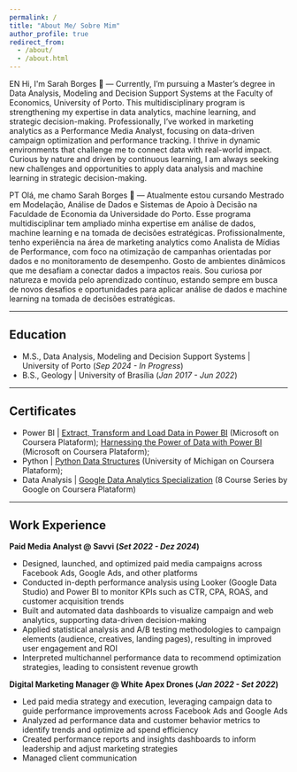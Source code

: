 ```yaml
---
permalink: /
title: "About Me/ Sobre Mim"
author_profile: true
redirect_from: 
  - /about/
  - /about.html
---
```


EN
Hi, I'm Sarah Borges 👋 — Currently, I’m pursuing a Master’s degree in Data Analysis, Modeling and Decision Support Systems at the Faculty of Economics, University of Porto. This multidisciplinary program is strengthening my expertise in data analytics, machine learning, and strategic decision-making. Professionally, I’ve worked in marketing analytics as a Performance Media Analyst, focusing on data-driven campaign optimization and performance tracking. I thrive in dynamic environments that challenge me to connect data with real-world impact. Curious by nature and driven by continuous learning, I am always seeking new challenges and opportunities to apply data analysis and machine learning in strategic decision-making.

PT
Olá, me chamo Sarah Borges 👋 — Atualmente estou cursando Mestrado em Modelação, Análise de Dados e Sistemas de Apoio à Decisão na Faculdade de Economia da Universidade do Porto. Esse programa multidisciplinar tem ampliado minha expertise em análise de dados, machine learning e na tomada de decisões estratégicas. Profissionalmente, tenho experiência na área de marketing analytics como Analista de Mídias de Performance, com foco na otimização de campanhas orientadas por dados e no monitoramento de desempenho. Gosto de ambientes dinâmicos que me desafiam a conectar dados a impactos reais. Sou curiosa por natureza e movida pelo aprendizado contínuo, estando sempre em busca de novos desafios e oportunidades para aplicar análise de dados e machine learning na tomada de decisões estratégicas.

---

## Education						       		
- M.S., Data Analysis, Modeling and Decision Support Systems | University of Porto (_Sep 2024 - In Progress_)	 			        		
- B.S., Geology	| University of Brasília (_Jan 2017 - Jun 2022_)

---

## Certificates				       		
- Power BI | <a href="https://coursera.org/share/cc34c3b14416701a48343f7e402a2637" target="_blank">Extract, Transform and Load Data in Power BI</a> (Microsoft on Coursera Plataform); <a href="https://coursera.org/share/0438e54299b19fe20af7a1a2a5d73c08" target="_blank">Harnessing the Power of Data with Power BI</a> (Microsoft on Coursera Plataform);
- Python | <a href="https://coursera.org/share/cdf9f3d2cd861c9e1589e42139871a72" target="_blank">Python Data Structures</a> (University of Michigan on Coursera Plataform);
- Data Analysis | <a href="https://www.coursera.org/account/accomplishments/specialization/LRX6T4ZB9Y35" target="_blank">Google Data Analytics Specialization</a> (8 Course Series by Google on Coursera Plataform)
  
---

## Work Experience
**Paid Media Analyst  @ Savvi (_Set 2022 - Dez 2024_)**
- Designed, launched, and optimized paid media campaigns across Facebook Ads, Google Ads, and other platforms
- Conducted in-depth performance analysis using Looker (Google Data Studio) and Power BI to monitor KPIs such as CTR, CPA, ROAS, and customer acquisition trends
- Built and automated data dashboards to visualize campaign and web analytics, supporting data-driven decision-making
- Applied statistical analysis and A/B testing methodologies to campaign elements (audience, creatives, landing pages), resulting in improved user engagement and ROI
- Interpreted multichannel performance data to recommend optimization strategies, leading to consistent revenue growth 

**Digital Marketing Manager @ White Apex Drones (_Jan 2022 - Set 2022_)**
- Led paid media strategy and execution, leveraging campaign data to guide performance improvements across Facebook Ads and Google Ads
- Analyzed ad performance data and customer behavior metrics to identify trends and optimize ad spend efficiency
- Created performance reports and insights dashboards to inform leadership and adjust marketing strategies
- Managed client communication 
